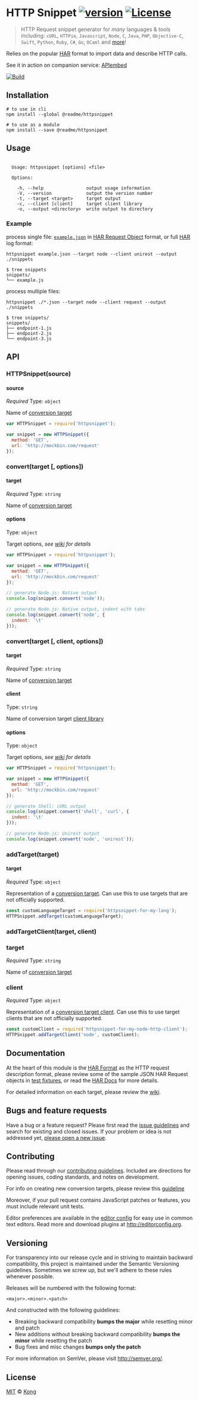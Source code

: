 # HTTP Snippet [![version][npm-version]][npm-url] [![License][npm-license]][license-url]

> HTTP Request snippet generator for *many* languages & tools including: `cURL`, `HTTPie`, `Javascript`, `Node`, `C`, `Java`, `PHP`, `Objective-C`, `Swift`, `Python`, `Ruby`, `C#`, `Go`, `OCaml` and [more](https://github.com/kong/httpsnippet/wiki/Targets)!

Relies on the popular [HAR](http://www.softwareishard.com/blog/har-12-spec/#request) format to import data and describe HTTP calls.

See it in action on companion service: [APIembed](https://apiembed.com/)

[![Build](https://github.com/readmeio/httpsnippet/workflows/CI/badge.svg)](https://github.com/readmeio/httpsnippet)

## Installation

```shell
# to use in cli
npm install --global @readme/httpsnippet

# to use as a module
npm install --save @readme/httpsnippet
```

## Usage

```

  Usage: httpsnippet [options] <file>

  Options:

    -h, --help                output usage information
    -V, --version             output the version number
    -t, --target <target>     target output
    -c, --client [client]     target client library
    -o, --output <directory>  write output to directory

```

### Example

process single file: [`example.json`](test/fixtures/requests/full.json) in [HAR Request Object](http://www.softwareishard.com/blog/har-12-spec/#request) format, or full [HAR](http://www.softwareishard.com/blog/har-12-spec/#log) log format:

```shell
httpsnippet example.json --target node --client unirest --output ./snippets
```

```shell
$ tree snippets
snippets/
└── example.js
```

process multiple files:

```shell
httpsnippet ./*.json --target node --client request --output ./snippets
```

```shell
$ tree snippets/
snippets/
├── endpoint-1.js
├── endpoint-2.js
└── endpoint-3.js
```

## API

### HTTPSnippet(source)

#### source

*Required*
Type: `object`

Name of [conversion target](https://github.com/kong/httpsnippet/wiki/Targets)

```js
var HTTPSnippet = require('httpsnippet');

var snippet = new HTTPSnippet({
  method: 'GET',
  url: 'http://mockbin.com/request'
});
```

### convert(target [, options])

#### target

*Required*
Type: `string`

Name of [conversion target](https://github.com/kong/httpsnippet/wiki/Targets)

#### options

Type: `object`

Target options, *see [wiki](https://github.com/kong/httpsnippet/wiki/Targets) for details*

```js
var HTTPSnippet = require('httpsnippet');

var snippet = new HTTPSnippet({
  method: 'GET',
  url: 'http://mockbin.com/request'
});

// generate Node.js: Native output
console.log(snippet.convert('node'));

// generate Node.js: Native output, indent with tabs
console.log(snippet.convert('node', {
  indent: '\t'
}));
```

### convert(target [, client, options])

#### target

*Required*
Type: `string`

Name of [conversion target](https://github.com/kong/httpsnippet/wiki/Targets)

#### client

Type: `string`

Name of conversion target [client library](https://github.com/kong/httpsnippet/wiki/Targets)

#### options

Type: `object`

Target options, *see [wiki](https://github.com/kong/httpsnippet/wiki/Targets) for details*

```js
var HTTPSnippet = require('httpsnippet');

var snippet = new HTTPSnippet({
  method: 'GET',
  url: 'http://mockbin.com/request'
});

// generate Shell: cURL output
console.log(snippet.convert('shell', 'curl', {
  indent: '\t'
}));

// generate Node.js: Unirest output
console.log(snippet.convert('node', 'unirest'));
```

### addTarget(target)
#### target

*Required*
Type: `object`

Representation of a [conversion target](https://github.com/Kong/httpsnippet/wiki/Creating-Targets). Can use this to use targets that are not officially supported.

```js
const customLanguageTarget = require('httpsnippet-for-my-lang');
HTTPSnippet.addTarget(customLanguageTarget);
```

### addTargetClient(target, client)
### target

*Required*
Type: `string`

Name of [conversion target](https://github.com/kong/httpsnippet/wiki/Targets)

### client

*Required*
Type: `object`

Representation of a [conversion target client](https://github.com/Kong/httpsnippet/wiki/Creating-Targets). Can use this to use target clients that are not officially supported.

```js
const customClient = require('httpsnippet-for-my-node-http-client');
HTTPSnippet.addTargetClient('node', customClient);
```

## Documentation

At the heart of this module is the [HAR Format](http://www.softwareishard.com/blog/har-12-spec/#request) as the HTTP request description format, please review some of the sample JSON HAR Request objects in [test fixtures](/test/fixtures/requests), or read the [HAR Docs](http://www.softwareishard.com/blog/har-12-spec/#request) for more details.

For detailed information on each target, please review the [wiki](https://github.com/kong/httpsnippet/wiki).

## Bugs and feature requests

Have a bug or a feature request? Please first read the [issue guidelines](CONTRIBUTING.md#using-the-issue-tracker) and search for existing and closed issues. If your problem or idea is not addressed yet, [please open a new issue](/issues).

## Contributing

Please read through our [contributing guidelines](CONTRIBUTING.md). Included are directions for opening issues, coding standards, and notes on development.

For info on creating new conversion targets, please review this [guideline](https://github.com/kong/httpsnippet/wiki/Creating-Targets)

Moreover, if your pull request contains JavaScript patches or features, you must include relevant unit tests.

Editor preferences are available in the [editor config](.editorconfig) for easy use in common text editors. Read more and download plugins at <http://editorconfig.org>.

## Versioning

For transparency into our release cycle and in striving to maintain backward compatibility, this project is maintained under the Semantic Versioning guidelines. Sometimes we screw up, but we'll adhere to these rules whenever possible.

Releases will be numbered with the following format:

`<major>.<minor>.<patch>`

And constructed with the following guidelines:

- Breaking backward compatibility **bumps the major** while resetting minor and patch
- New additions without breaking backward compatibility **bumps the minor** while resetting the patch
- Bug fixes and misc changes **bumps only the patch**

For more information on SemVer, please visit <http://semver.org/>.

## License

[MIT](LICENSE) &copy; [Kong](https://konghq.com)

[license-url]: https://github.com/Kong/httpsnippet/blob/master/LICENSE

[npm-url]: https://www.npmjs.com/package/@readmeio/httpsnipet
[npm-license]: https://img.shields.io/npm/l/@readmeio/httpsnippet.svg?style=flat-square
[npm-version]: https://img.shields.io/npm/v/@readmeio/httpsnippet.svg?style=flat-square
